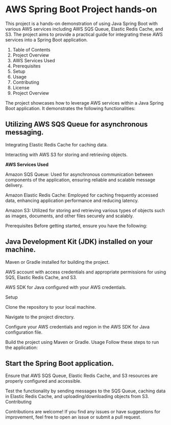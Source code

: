
# AWS Spring Boot Project hands-on

This project is a hands-on demonstration of using Java Spring Boot with various AWS services including AWS SQS Queue, Elastic Redis Cache, and S3. The project aims to provide a practical guide for integrating these AWS services into a Spring Boot application.

1. Table of Contents
2. Project Overview
3. AWS Services Used
4. Prerequisites
5. Setup
6. Usage
7. Contributing
8. License
9. Project Overview


The project showcases how to leverage AWS services within a Java Spring Boot application. It demonstrates the following functionalities:

## Utilizing AWS SQS Queue for asynchronous messaging.
Integrating Elastic Redis Cache for caching data.

Interacting with AWS S3 for storing and retrieving objects.

**AWS Services Used**

Amazon SQS Queue: Used for asynchronous communication between components of the application, ensuring reliable and scalable message delivery.

Amazon Elastic Redis Cache: Employed for caching frequently accessed data, enhancing application performance and reducing latency.

Amazon S3: Utilized for storing and retrieving various types of objects such as images, documents, and other files securely and scalably.

Prerequisites
Before getting started, ensure you have the following:

## Java Development Kit (JDK) installed on your machine.
Maven or Gradle installed for building the project.

AWS account with access credentials and appropriate permissions for using SQS, Elastic Redis Cache, and S3.

AWS SDK for Java configured with your AWS credentials.

Setup

Clone the repository to your local machine.

Navigate to the project directory.

Configure your AWS credentials and region in the AWS SDK for Java configuration file.

Build the project using Maven or Gradle.
Usage
Follow these steps to run the application:

## Start the Spring Boot application.
Ensure that AWS SQS Queue, Elastic Redis Cache, and S3 resources are properly configured and accessible.

Test the functionality by sending messages to the SQS Queue, caching data in Elastic Redis Cache, and uploading/downloading objects from S3.
Contributing

Contributions are welcome! If you find any issues or have suggestions for improvement, feel free to open an issue or submit a pull request.